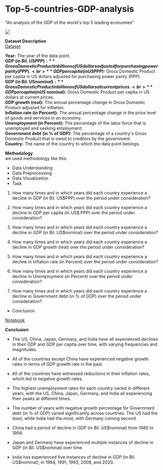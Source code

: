 # Top-5-countries-GDP-analysis
"An analysis of the GDP of the world's top 5 leading economies"

![](https://assignmentpoint.com/wp-content/uploads/2017/09/GDP.jpg)

**Dataset Description**<br>
[Dataset](https://www.kaggle.com/datasets/khushiyadav2022/top-countries-gdp-information)

**Year:** The year of the data point.<br>
**GDP (in Bil. US$PPP):** Gross Domestic Product in billions of US dollars adjusted for purchasing power parity (PPP).<br>
**GDP per capita (in US$PPP):** Gross Domestic Product per capita in US dollars adjusted for purchasing power parity (PPP).<br>
**GDP (in Bil. US$nominal):** Gross Domestic Product in billions of US dollars at current prices.<br>
**GDP per capita (in US$ nominal):** Gross Domestic Product per capita in US dollars at current prices.<br>
**GDP growth (real):** The annual percentage change in Gross Domestic Product adjusted for inflation.<br>
**Inflation rate (in Percent):** The annual percentage change in the price level of goods and services in an economy.<br>
**Unemployment (in Percent):** The percentage of the labor force that is unemployed and seeking employment.<br>
**Government debt (in % of GDP):** The percentage of a country's Gross Domestic Product that is owed to creditors by the government.<br>
**Country:** The name of the country to which the data point belongs.<br>
 
**Methodology**<br>
 we used methodology like this:
 - Data Understanding
 - Data Preprocessing
 - Data Visualization
 - Task 
1. How many times and in which years did each country experience a decline in GDP (in Bil. US$PPP) over the period under consideration?

2. How many times and in which years did each country experience a decline in GDP per capita (in US$ PPP) over the period under consideration?

3. How many times and in which years did each country experience a decline in GDP (in Bil. US$nominal) over the period under consideration?

4. How many times and in which years did each country experience a decline in GDP growth (real) over the period under consideration?

5. How many times and in which years did each country experience a decline in Inflation rate (in Percent) over the period under consideration?

6. How many times and in which years did each country experience a decline in Unemployment (in Percent) over the period under consideration?

7. How many times and in which years did each country experience a decline in Government debt (in % of GDP) over the period under consideration?
 - Conclusion

[Notebook](https://github.com/khushiyadav2022/Top-5-countries-GDP-analysis/blob/a970f96b45f5d0abfd06e737e807d119f041f2ef/top-5-countries-gdp-analysis.ipynb)

**Conclusion**
- The US, China, Japan, Germany, and India have all experienced declines in their GDP and GDP per capita over time, with varying frequencies and magnitudes.

- All of the countries except China have experienced negative growth rates in terms of GDP growth rate in the past.

- All of the countries have witnessed reductions in their inflation rates, which led to negative growth rates.

- The highest unemployment rates for each country varied in different years, with the US, China, Japan, Germany, and India all experiencing their peaks at different times.

- The number of years with negative growth percentage for Government debt (in % of GDP) varied significantly across countries. The US had the least, while India had the most, with Germany coming second.

- China had a period of decline in GDP (in Bil. US$nominal) from 1980 to 1994.

- Japan and Germany have experienced multiple instances of decline in GDP (in Bil. US$nominal) over time.

- India has experienced five instances of decline in GDP (in Bil. US$nominal), in 1984, 1991, 1993, 2008, and 2020.
